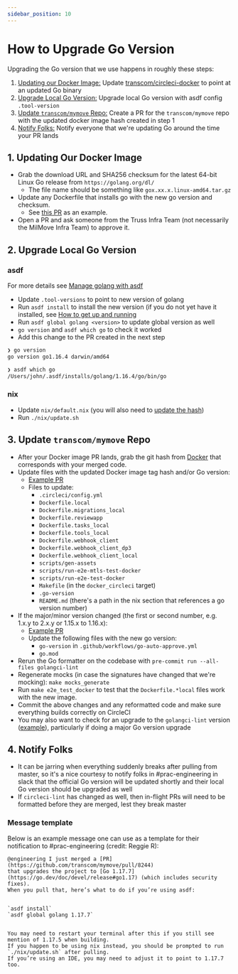 ```yaml
---
sidebar_position: 10
---
```


# How to Upgrade Go Version

Upgrading the Go version that we use happens in roughly these steps:

 1. [Updating our Docker Image:](#1-updating-our-docker-image) Update [transcom/circleci-docker](https://github.com/transcom/circleci-docker) to point at an updated Go binary
 2. [Upgrade Local Go Version:](#2-upgrade-local-go-version) Upgrade local Go version with asdf config `.tool-version`
 3. [Update `transcom/mymove` Repo:](#3-update-transcommymove-repo) Create a PR for the `transcom/mymove` repo with the updated docker image hash created in step 1
 4. [Notify Folks:](#notify-folks) Notify everyone that we're updating Go around the time your PR lands


## 1. Updating Our Docker Image

- Grab the download URL and SHA256 checksum for the latest 64-bit Linux Go release from `https://golang.org/dl/`
  - The file name should be something like `gox.xx.x.linux-amd64.tar.gz`
- Update any Dockerfile that installs go with the new go version and checksum.
  - See [this PR](https://github.com/transcom/circleci-docker/pull/82) as an example.
- Open a PR and ask someone from the Truss Infra Team (not necessarily the MilMove Infra Team) to approve it.

## 2. Upgrade Local Go Version

### asdf

For more details see [Manage golang with asdf](manage-golang-with-asdf.md)

- Update `.tool-versions` to point to new version of golang
- Run `asdf install` to install the new version (if you do not yet have it installed, see [How to get up and running](manage-golang-with-asdf.md)
- Run `asdf global golang <version>` to update global version as well
- `go version` and `asdf which go` to check it worked
- Add this change to the PR created in the next step

```sh
❯ go version
go version go1.16.4 darwin/amd64

❯ asdf which go
/Users/john/.asdf/installs/golang/1.16.4/go/bin/go
```

### nix

- Update `nix/default.nix` (you will also need to [update the hash](https://ahobson.github.io/nix-package-search))
- Run `./nix/update.sh`

## 3. Update `transcom/mymove` Repo

- After your Docker image PR lands, grab the git hash from [Docker](https://hub.docker.com/r/milmove/circleci-docker) that corresponds with your merged code.
- Update files with the updated Docker image tag hash and/or Go version:
  - [Example PR](https://github.com/transcom/mymove/pull/6180)
  - Files to update:
    - `.circleci/config.yml`
    - `Dockerfile.local`
    - `Dockerfile.migrations_local`
    - `Dockerfile.reviewapp`
    - `Dockerfile.tasks_local`
    - `Dockerfile.tools_local`
    - `Dockerfile.webhook_client`
    - `Dockerfile.webhook_client_dp3`
    - `Dockerfile.webhook_client_local`
    - `scripts/gen-assets`
    - `scripts/run-e2e-mtls-test-docker`
    - `scripts/run-e2e-test-docker`
    - `Makefile` (in the `docker_circleci` target)
    - `.go-version`
    - `README.md` (there's a path in the nix section that references a go version number)
- If the major/minor version changed (the first or second number, e.g. 1.x.y to 2.x.y or 1.15.x to 1.16.x):
  - [Example PR](https://github.com/transcom/mymove/pull/4990)
  - Update the following files with the new go version:
    - `go-version` in `.github/workflows/go-auto-approve.yml`
    - `go.mod`
- Rerun the Go formatter on the codebase with `pre-commit run --all-files golangci-lint`
- Regenerate mocks (in case the signatures have changed that we're mocking): `make mocks_generate`
- Run `make e2e_test_docker` to test that the `Dockerfile.*local` files work  with the new image.
- Commit the above changes and any reformatted code and make sure everything builds correctly on CircleCI
- You may also want to check for an upgrade to the `golangci-lint` version ([example](https://github.com/transcom/mymove/pull/8327/files#r835384615)), particularly if doing a major Go version upgrade

## 4. Notify Folks

- It can be jarring when everything suddenly breaks after pulling from master, so it's a nice courtesy to notify folks in #prac-engineering in slack that the official Go version will be updated shortly and their local Go version should be upgraded as well
- If `circleci-lint` has changed as well, then in-flight PRs will need to be formatted before they are merged, lest they break master

### Message template
Below is an example message one can use as a template for their notification to #prac-engineering (credit: Reggie R):

```
@engineering I just merged a [PR](https://github.com/transcom/mymove/pull/8244) 
that upgrades the project to [Go 1.17.7](https://go.dev/doc/devel/release#go1.17) (which includes security fixes). 
When you pull that, here’s what to do if you’re using asdf:


`asdf install`
`asdf global golang 1.17.7`


You may need to restart your terminal after this if you still see mention of 1.17.5 when building.  
If you happen to be using nix instead, you should be prompted to run `./nix/update.sh` after pulling.  
If you’re using an IDE, you may need to adjust it to point to 1.17.7 too.  

```
